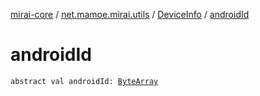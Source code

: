 [mirai-core](../../index.md) / [net.mamoe.mirai.utils](../index.md) / [DeviceInfo](index.md) / [androidId](./android-id.md)

# androidId

`abstract val androidId: `[`ByteArray`](https://kotlinlang.org/api/latest/jvm/stdlib/kotlin/-byte-array/index.html)